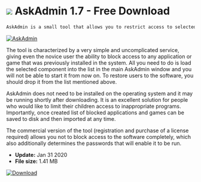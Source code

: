 # ![](https://cdn.softexe.net/static/icon/b/askadmin-9123.png) AskAdmin 1.7 - Free Download

```sh
AskAdmin is a small tool that allows you to restrict access to selected programs and games installed on your computer. Thanks to it, we can easily and conveniently block the possibility of running any indicated application.
```
[![AskAdmin](https://gallery.dpcdn.pl/imgc/Tools/13110/g_-_420x350_1.5_-_x20130221195527_00.png)](https://softexe.net/win/security-privacy/access-control/askadmin:apbc.html)

The tool is characterized by a very simple and uncomplicated service, giving even the novice user the ability to block access to any application or game that was previously installed in the system. All you need to do is load the selected component into the list in the main AskAdmin window and you will not be able to start it from now on. To restore users to the software, you should drop it from the list mentioned above.
 
 AskAdmin does not need to be installed on the operating system and it may be running shortly after downloading. It is an excellent solution for people who would like to limit their children access to inappropriate programs. Importantly, once created list of blocked applications and games can be saved to disk and then imported at any time.
 
 The commercial version of the tool (registration and purchase of a license required) allows you not to block access to the software completely, which also additionally determines the passwords that will enable it to be run.


- **Update:** Jan 31 2020
- **File size:** 1.41 MB

[![Download](https://cdn.softexe.net/static/img/download.png)](https://softexe.net/win/security-privacy/access-control/askadmin:apbc.html)

